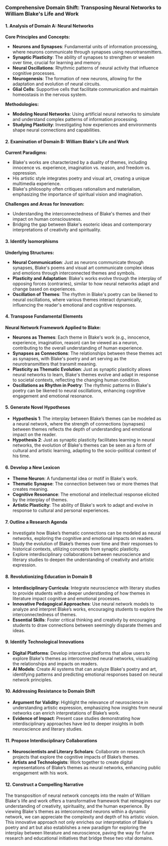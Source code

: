 ### Comprehensive Domain Shift: Transposing Neural Networks to William Blake's Life and Work

#### 1. Analysis of Domain A: Neural Networks

**Core Principles and Concepts:**
- **Neurons and Synapses**: Fundamental units of information processing, where neurons communicate through synapses using neurotransmitters.
- **Synaptic Plasticity**: The ability of synapses to strengthen or weaken over time, crucial for learning and memory.
- **Neural Oscillations**: Rhythmic patterns of neural activity that influence cognitive processes.
- **Neurogenesis**: The formation of new neurons, allowing for the adaptation and evolution of neural circuits.
- **Glial Cells**: Supportive cells that facilitate communication and maintain homeostasis in the nervous system.

**Methodologies:**
- **Modeling Neural Networks**: Using artificial neural networks to simulate and understand complex patterns of information processing.
- **Studying Plasticity**: Investigating how experiences and environments shape neural connections and capabilities.

#### 2. Examination of Domain B: William Blake's Life and Work

**Current Paradigms:**
- Blake's works are characterized by a duality of themes, including innocence vs. experience, imagination vs. reason, and freedom vs. oppression.
- His artistic style integrates poetry and visual art, creating a unique multimedia experience.
- Blake's philosophy often critiques rationalism and materialism, emphasizing the importance of spiritual vision and imagination.

**Challenges and Areas for Innovation:**
- Understanding the interconnectedness of Blake's themes and their impact on human consciousness.
- Bridging the gap between Blake's esoteric ideas and contemporary interpretations of creativity and spirituality.

#### 3. Identify Isomorphisms

**Underlying Structures:**
- **Neural Communication**: Just as neurons communicate through synapses, Blake's poems and visual art communicate complex ideas and emotions through interconnected themes and symbols.
- **Plasticity and Adaptation**: Blake's works evolve through the interplay of opposing forces (contraries), similar to how neural networks adapt and change based on experiences.
- **Oscillation of Themes**: The rhythm in Blake's poetry can be likened to neural oscillations, where various themes interact dynamically, influencing the reader's emotional and cognitive responses.

#### 4. Transpose Fundamental Elements

**Neural Network Framework Applied to Blake:**
- **Neurons as Themes**: Each theme in Blake's work (e.g., innocence, experience, imagination, reason) can be viewed as a neuron, contributing to the overall understanding of human experience.
- **Synapses as Connections**: The relationships between these themes act as synapses, with Blake's poetry and art serving as the neurotransmitters that transmit meaning.
- **Plasticity as Thematic Evolution**: Just as synaptic plasticity allows neural networks to learn, Blake's themes evolve and adapt in response to societal contexts, reflecting the changing human condition.
- **Oscillations as Rhythm in Poetry**: The rhythmic patterns in Blake's poetry can be likened to neural oscillations, enhancing cognitive engagement and emotional resonance.

#### 5. Generate Novel Hypotheses

- **Hypothesis 1**: The interplay between Blake’s themes can be modeled as a neural network, where the strength of connections (synapses) between themes reflects the depth of understanding and emotional impact on the reader.
- **Hypothesis 2**: Just as synaptic plasticity facilitates learning in neural networks, the evolution of Blake's themes can be seen as a form of cultural and artistic learning, adapting to the socio-political context of his time.

#### 6. Develop a New Lexicon

- **Theme Neuron**: A fundamental idea or motif in Blake's work.
- **Thematic Synapse**: The connection between two or more themes that creates meaning.
- **Cognitive Resonance**: The emotional and intellectual response elicited by the interplay of themes.
- **Artistic Plasticity**: The ability of Blake's work to adapt and evolve in response to cultural and personal experiences.

#### 7. Outline a Research Agenda

- Investigate how Blake’s thematic connections can be modeled as neural networks, exploring the cognitive and emotional impacts on readers.
- Study the evolution of Blake’s themes over time and their responses to historical contexts, utilizing concepts from synaptic plasticity.
- Explore interdisciplinary collaborations between neuroscience and literary studies to deepen the understanding of creativity and artistic expression.

#### 8. Revolutionizing Education in Domain B

- **Interdisciplinary Curricula**: Integrate neuroscience with literary studies to provide students with a deeper understanding of how themes in literature impact cognitive and emotional processes.
- **Innovative Pedagogical Approaches**: Use neural network models to analyze and interpret Blake’s works, encouraging students to explore the interconnectedness of themes.
- **Essential Skills**: Foster critical thinking and creativity by encouraging students to draw connections between seemingly disparate themes and ideas.

#### 9. Identify Technological Innovations

- **Digital Platforms**: Develop interactive platforms that allow users to explore Blake's themes as interconnected neural networks, visualizing the relationships and impacts on readers.
- **AI Models**: Create AI systems that can analyze Blake's poetry and art, identifying patterns and predicting emotional responses based on neural network principles.

#### 10. Addressing Resistance to Domain Shift

- **Argument for Validity**: Highlight the relevance of neuroscience in understanding artistic expression, emphasizing how insights from neural networks can enrich interpretations of Blake’s work.
- **Evidence of Impact**: Present case studies demonstrating how interdisciplinary approaches have led to deeper insights in both neuroscience and literary studies.

#### 11. Propose Interdisciplinary Collaborations

- **Neuroscientists and Literary Scholars**: Collaborate on research projects that explore the cognitive impacts of Blake’s themes.
- **Artists and Technologists**: Work together to create digital representations of Blake’s themes as neural networks, enhancing public engagement with his work.

#### 12. Construct a Compelling Narrative

The transposition of neural network concepts into the realm of William Blake's life and work offers a transformative framework that reimagines our understanding of creativity, spirituality, and the human experience. By viewing Blake's themes as interconnected neurons within a dynamic network, we can appreciate the complexity and depth of his artistic vision. This innovative approach not only enriches our interpretation of Blake's poetry and art but also establishes a new paradigm for exploring the interplay between literature and neuroscience, paving the way for future research and educational initiatives that bridge these two vital domains.